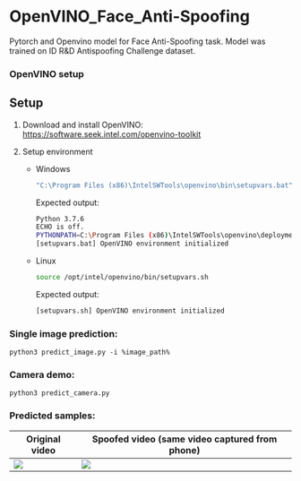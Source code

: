 # OpenVINO_Face_Anti-Spoofing

Pytorch and Openvino model for Face Anti-Spoofing task. Model was trained on ID R&D Antispoofing Challenge dataset.

### OpenVINO setup

## Setup

1. Download and install OpenVINO: https://software.seek.intel.com/openvino-toolkit

2. Setup environment

    * Windows
      ```bash
      "C:\Program Files (x86)\IntelSWTools\openvino\bin\setupvars.bat"
      ```
      Expected output:
      ```bash
      Python 3.7.6
      ECHO is off.
      PYTHONPATH=C:\Program Files (x86)\IntelSWTools\openvino\deployment_tools\open_model_zoo\tools\accuracy_checker;C:\Program Files (x86)\IntelSWTools\openvino\python\python3.7;C:\Program Files (x86)\IntelSWTools\openvino\python\python3;C:\Users\dkurtaev\opencv\build\lib\Release
      [setupvars.bat] OpenVINO environment initialized
      ```

    * Linux
      ```bash
      source /opt/intel/openvino/bin/setupvars.sh
      ```
      Expected output:
      ```bash
      [setupvars.sh] OpenVINO environment initialized
      ```

### Single image prediction:
```
python3 predict_image.py -i %image_path%
```
### Camera demo:
```
python3 predict_camera.py
```

### Predicted samples:

 Original video | Spoofed video (same video captured from phone)
----------|--------------
![](data/real_gif.gif) | ![](data/spoof_gif.gif) |
